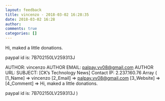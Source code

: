 ```yaml
---
layout: feedback
title: vincenzo - 2018-03-02 16:28:35
date: 2018-03-02 16:28
author: 
comments: true
categories: []
---
```

Hi, maked a little donations.

paypal id is: 7B702150LV259313J
<!--more-->
AUTHOR: vincenzo
AUTHOR EMAIL: palpay.vv08@gmail.com
AUTHOR URL: 
SUBJECT: [CK’s Technology News] Contact
IP: 2.237.160.76
Array
(
    [1_Name] =&gt; vincenzo
    [2_Email] =&gt; palpay.vv08@gmail.com
    [3_Website] =&gt; 
    [4_Comment] =&gt; Hi, maked a little donations.

paypal id is: 7B702150LV259313J
)

